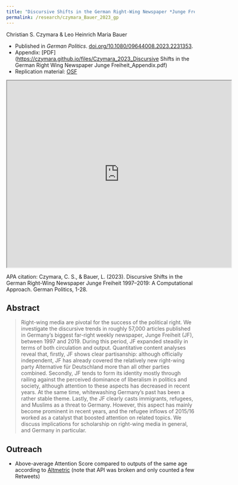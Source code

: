 ```yaml
---
title: "Discursive Shifts in the German Right-Wing Newspaper *Junge Freiheit* 1997-2019: A Computational Approach"
permalink: /research/czymara_Bauer_2023_gp
---
```

Christian S. Czymara & Leo Heinrich Maria Bauer

- Published in *German Politics*. [doi.org/10.1080/09644008.2023.2231353](https://doi.org/10.1080/09644008.2023.2231353).
- Appendix: [PDF](https://czymara.github.io/files/Czymara_2023_Discursive Shifts in the German Right Wing Newspaper Junge Freiheit_Appendix.pdf)
- Replication material:  [OSF](https://osf.io/v9e36/)

<iframe src="https://czymara.github.io/files/Czymara_2023_Discursive Shifts in the German Right Wing Newspaper Junge Freiheit.pdf" width="600" height="500"></iframe>

APA citation: Czymara, C. S., & Bauer, L. (2023). Discursive Shifts in the German Right-Wing Newspaper Junge Freiheit 1997–2019: A Computational Approach. German Politics, 1-28.

Abstract
------
> Right-wing media are pivotal for the success of the political right. We investigate the discursive trends in roughly 57,000 articles published in Germany’s biggest far-right weekly newspaper, Junge Freiheit (JF), between 1997 and 2019. During this period, JF expanded steadily in terms of both circulation and output. Quantitative content analyses reveal that, firstly, JF shows clear partisanship: although officially independent, JF has already covered the relatively new right-wing party Alternative für Deutschland more than all other parties combined. Secondly, JF tends to form its identity mostly through railing against the perceived dominance of liberalism in politics and society, although attention to these aspects has decreased in recent years. At the same time, whitewashing Germany’s past has been a rather stable theme. Lastly, the JF clearly casts immigrants, refugees, and Muslims as a threat to Germany. However, this aspect has mainly become prominent in recent years, and the refugee inflows of 2015/16 worked as a catalyst that boosted attention on related topics. We discuss implications for scholarship on right-wing media in general, and Germany in particular.

Outreach
------
- Above-average Attention Score compared to outputs of the same age according to [Altmetric](https://routledge.altmetric.com/details/151979909) (note that API was broken and only counted a few Retweets)

